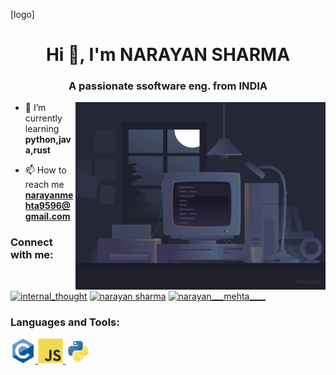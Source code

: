 [logo]
<h1 align="center">Hi 👋, I'm NARAYAN SHARMA</h1>
<h3 align="center">A passionate ssoftware eng. from INDIA</h3>
<img align ="right" alt="coding" width="400" img src="https://raw.githubusercontent.com/DamianSuess/DamianSuess/master/images/NightCoding.gif" alt="Night Coding GIF">

- 🌱 I’m currently learning **python,java,rust**

- 📫 How to reach me **narayanmehta9596@gmail.com**

<h3 align="left">Connect with me:</h3>
<p align="left">
<a href="https://twitter.com/internal_thought" target="blank"><img align="center" src="https://raw.githubusercontent.com/rahuldkjain/github-profile-readme-generator/master/src/images/icons/Social/twitter.svg" alt="internal_thought" height="30" width="40" /></a>
<a href="https://linkedin.com/in/narayan sharma" target="blank"><img align="center" src="https://raw.githubusercontent.com/rahuldkjain/github-profile-readme-generator/master/src/images/icons/Social/linked-in-alt.svg" alt="narayan sharma" height="30" width="40" /></a>
<a href="https://instagram.com/narayan___mehta____" target="blank"><img align="center" src="https://raw.githubusercontent.com/rahuldkjain/github-profile-readme-generator/master/src/images/icons/Social/instagram.svg" alt="narayan___mehta____" height="30" width="40" /></a>
</p>

<h3 align="left">Languages and Tools:</h3>
<p align="left"> <a href="https://www.cprogramming.com/" target="_blank" rel="noreferrer"> <img src="https://raw.githubusercontent.com/devicons/devicon/master/icons/c/c-original.svg" alt="c" width="40" height="40"/> </a> <a href="https://developer.mozilla.org/en-US/docs/Web/JavaScript" target="_blank" rel="noreferrer"> <img src="https://raw.githubusercontent.com/devicons/devicon/master/icons/javascript/javascript-original.svg" alt="javascript" width="40" height="40"/> </a> <a href="https://www.python.org" target="_blank" rel="noreferrer"> <img src="https://raw.githubusercontent.com/devicons/devicon/master/icons/python/python-original.svg" alt="python" width="40" height="40"/> </a> </p>
